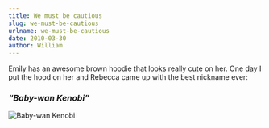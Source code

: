 ```yaml
---
title: We must be cautious
slug: we-must-be-cautious
urlname: we-must-be-cautious
date: 2010-03-30
author: William
---
```

Emily has an awesome brown hoodie that looks really cute on her. One day I put
the hood on her and Rebecca came up with the best nickname ever:

### *&ldquo;Baby-wan Kenobi&rdquo;*

<img src="{static}/images/2010-03-30-baby-wan-kenobi.jpg" alt="Baby-wan Kenobi" class="img-fluid">
